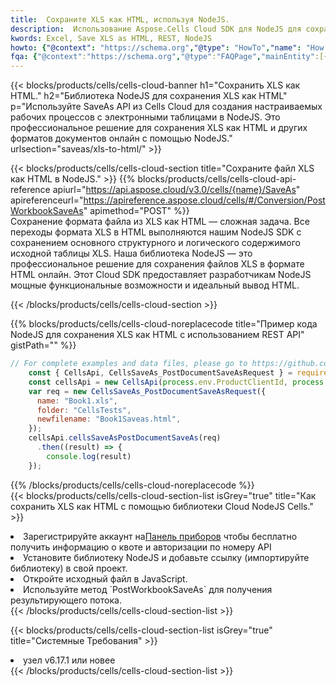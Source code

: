 ```yaml
---
title:  Сохраните XLS как HTML, используя NodeJS.
description:  Использование Aspose.Cells Cloud SDK для NodeJS для сохранения файла формата XLS как файла формата HTML.
kwords: Excel, Save XLS as HTML, REST, NodeJS
howto: {"@context": "https://schema.org","@type": "HowTo","name": "How to save XLS as HTML using the Cells Cloud NodeJS library.","description": "How to save XLS as HTML using the Cells Cloud NodeJS library.","image": {"@type": "ImageObject"},"url": "/nodejs/saveas/xls-to-html/","step": [{ "@type": "HowToStep","name": "How to save XLS as HTML using the Cells Cloud NodeJS library. step 1", "image": {"@type": "ImageObject",},"url": "/nodejs/saveas/xls-to-html/","text": "Register an account at <a href='https://dashboard.aspose.cloud/'>Dashboard</a> to get free API quota & authorization details",},{ "@type": "HowToStep","name": "How to save XLS as HTML using the Cells Cloud NodeJS library. step 1", "image": {"@type": "ImageObject",},"url": "/nodejs/saveas/xls-to-html/","text": "Install NodeJS library and add the reference (import the library) to your project.",},{ "@type": "HowToStep","name": "How to save XLS as HTML using the Cells Cloud NodeJS library. step 1", "image": {"@type": "ImageObject",},"url": "/nodejs/saveas/xls-to-html/","text": "Open the source file in JavaScript.",},{ "@type": "HowToStep","name": "How to save XLS as HTML using the Cells Cloud NodeJS library. step 1", "image": {"@type": "ImageObject",},"url": "/nodejs/saveas/xls-to-html/","text": "Use the `PostWorkbookSaveAs` method to retrieve the resulting stream.",}, ],"supply": {"@type": "HowToSupply","name": "document"},"tool": [{"@type": "HowToTool","name": "Visual Studio, Visual Studio Code, WebStorm"},{"@type": "HowToTool","name": "Aspose Cells"}],"totalTime": "PT6M"}
fqa: {"@context":"https://schema.org","@type":"FAQPage","mainEntity":[{"@type":"Question","name":"Why save file as other formats file in C# using REST API?","acceptedAnswer":{"@type":"Answer","text":"Documents are encoded in many ways, and some files may be incompatible with the software you use. To open and read such files, just save them as appropriate file formats.<br/><ol><li>Install .NET SDK and add the reference (import the library) to your project.</li><li>Open the source file in C# using REST API.</li><li>Call the PostWorkbookSaveAsRequest() method, passing an output filename with required extension.</li><li>Get the result of save as a separate file.</li></ol>"}},{"@type":"Question","name":"What file formats can I save as with your C# library?","acceptedAnswer":{"@type":"Answer","text":"We support a variety of file formats for conversion using .NET library, including XLSX, Excel, xls , PDF, CSV, HTML, Markdown, XML, PNG, JPG, TIFF, Json, TXT and many more."}},{"@type":"Question","name":"What is the maximum allowed file size for conversion using this .NET library?","acceptedAnswer":{"@type":"Answer","text":"There are no file size limits for format conversions using .NET library."}}]}
---
```

{{< blocks/products/cells/cells-cloud-banner h1="Сохранить XLS как HTML." h2="Библиотека NodeJS для сохранения XLS как HTML" p="Используйте SaveAs API из Cells Cloud для создания настраиваемых рабочих процессов с электронными таблицами в NodeJS. Это профессиональное решение для сохранения XLS как HTML и других форматов документов онлайн с помощью NodeJS." urlsection="saveas/xls-to-html/" >}}

{{< blocks/products/cells/cells-cloud-section title="Сохраните файл XLS как HTML в NodeJS." >}}
{{% blocks/products/cells/cells-cloud-api-reference apiurl="https://api.aspose.cloud/v3.0/cells/{name}/SaveAs" apireferenceurl="https://apireference.aspose.cloud/cells/#/Conversion/PostWorkbookSaveAs" apimethod="POST" %}}
<br/>
Сохранение формата файла из XLS как HTML — сложная задача. Все переходы формата XLS в HTML выполняются нашим NodeJS SDK с сохранением основного структурного и логического содержимого исходной таблицы XLS. Наша библиотека NodeJS — это профессиональное решение для сохранения файлов XLS в формате HTML онлайн. Этот Cloud SDK предоставляет разработчикам NodeJS мощные функциональные возможности и идеальный вывод HTML.

{{< /blocks/products/cells/cells-cloud-section >}}

{{% blocks/products/cells/cells-cloud-noreplacecode title="Пример кода NodeJS для сохранения XLS как HTML с использованием REST API" gistPath="" %}}
  
```js
// For complete examples and data files, please go to https://github.com/aspose-cells-cloud/aspose-cells-cloud-node/
    const { CellsApi, CellsSaveAs_PostDocumentSaveAsRequest } = require("asposecellscloud");
    const cellsApi = new CellsApi(process.env.ProductClientId, process.env.ProductClientSecret);
    var req = new CellsSaveAs_PostDocumentSaveAsRequest({
      name: "Book1.xls",
      folder: "CellsTests",
      newfilename: "Book1Saveas.html",
    });
    cellsApi.cellsSaveAsPostDocumentSaveAs(req)
      .then((result) => {
        console.log(result)
    });
```
  
{{% /blocks/products/cells/cells-cloud-noreplacecode %}}
<br/>
{{< blocks/products/cells/cells-cloud-section-list isGrey="true" title="Как сохранить XLS как HTML с помощью библиотеки Cloud NodeJS Cells." >}}
<li> Зарегистрируйте аккаунт на<a href="https://dashboard.aspose.cloud/">Панель приборов</a> чтобы бесплатно получить информацию о квоте и авторизации по номеру API</li>
<li>Установите библиотеку NodeJS и добавьте ссылку (импортируйте библиотеку) в свой проект.</li>
<li>Откройте исходный файл в JavaScript.</li>
<li>Используйте метод `PostWorkbookSaveAs` для получения результирующего потока.</li>
{{< /blocks/products/cells/cells-cloud-section-list >}}

{{< blocks/products/cells/cells-cloud-section-list isGrey="true" title="Системные Требования" >}}
<li>узел v6.17.1 или новее</li>
{{< /blocks/products/cells/cells-cloud-section-list >}}
